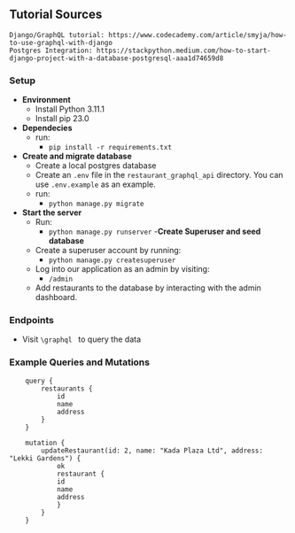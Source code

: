 ## Tutorial Sources
    Django/GraphQL tutorial: https://www.codecademy.com/article/smyja/how-to-use-graphql-with-django 
    Postgres Integration: https://stackpython.medium.com/how-to-start-django-project-with-a-database-postgresql-aaa1d74659d8 


### Setup

- **Environment**
    - Install Python 3.11.1
    - Install pip 23.0
- **Dependecies**
    - run:
      - `pip install -r requirements.txt`
- **Create and migrate database** 
    - Create a local postgres database
    - Create an `.env` file in the `restaurant_graphql_api` directory. You can use `.env.example` as an example.
    - run:
      - `python manage.py migrate`
- **Start the server**
    - Run:
      - `python manage.py runserver`
-**Create Superuser and seed database**
    - Create a superuser account by running:
        - `python manage.py createsuperuser`
    - Log into our application as an admin by visiting:
        - `/admin`
    - Add restaurants to the database by interacting with the admin dashboard.


### Endpoints

- Visit `\graphql ` to query the data


### Example Queries and Mutations
```
    query {
        restaurants {
            id
            name
            address
        }
    }
```

``` 
    mutation {
        updateRestaurant(id: 2, name: "Kada Plaza Ltd", address: "Lekki Gardens") {
            ok
            restaurant {
            id
            name
            address
            }
        }
    }
```
